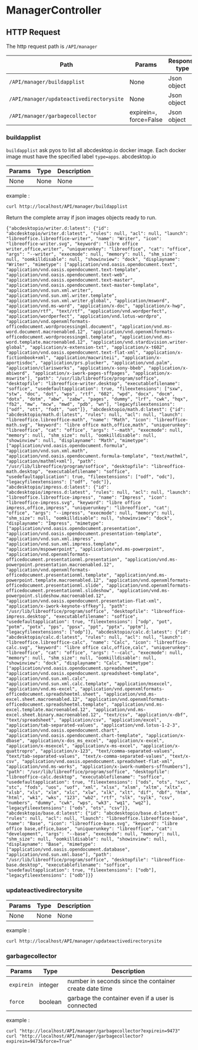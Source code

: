 
# ManagerController

## HTTP Request
 
The http request path is ```/API/manager```

| Path                                 | Params      | Response type |
|--------------------------------------|-------------|---------------| 
|  ```/API/manager/buildapplist```  | None        | Json object   |
|  ```/API/manager/updateactivedirectorysite```  | None        | Json object   |
|  ```/API/manager/garbagecollector```  | expirein=, force=False    | Json object   |
		
			
### buildapplist

```buildapplist``` ask pyos to list all abcdesktop.io docker image. Each docker image must have the specified label ```type=apps```. abcdesktop.io 

| Params            | Type        | Description        |
|-------------------|-------------|--------------------| 
|  None   | None     | None   |

example :

```
curl http://localhost/API/manager/buildapplist
```

Return the complete array if json images objects ready to run.


```
{"abcdesktopio/writer.d:latest": {"id": "abcdesktopio/writer.d:latest", "rules": null, "acl": null, "launch": "libreoffice.libreoffice-writer", "name": "Writer", "icon": "libreoffice-writer.svg", "keyword": "libre office writer,office,writer", "uniquerunkey": "libreoffice", "cat": "office", "args": "--writer", "execmode": null, "memory": null, "shm_size": null, "oomkilldisable": null, "showinview": "dock", "displayname": "Writer", "mimetype": ["application/vnd.oasis.opendocument.text", "application/vnd.oasis.opendocument.text-template", "application/vnd.oasis.opendocument.text-web", "application/vnd.oasis.opendocument.text-master", "application/vnd.oasis.opendocument.text-master-template", "application/vnd.sun.xml.writer", "application/vnd.sun.xml.writer.template", "application/vnd.sun.xml.writer.global", "application/msword", "application/vnd.ms-word", "application/x-doc", "application/x-hwp", "application/rtf", "text/rtf", "application/vnd.wordperfect", "application/wordperfect", "application/vnd.lotus-wordpro", "application/vnd.openxmlformats-officedocument.wordprocessingml.document", "application/vnd.ms-word.document.macroenabled.12", "application/vnd.openxmlformats-officedocument.wordprocessingml.template", "application/vnd.ms-word.template.macroenabled.12", "application/vnd.stardivision.writer-global", "application/x-extension-txt", "application/x-t602", "application/vnd.oasis.opendocument.text-flat-xml", "application/x-fictionbook+xml", "application/macwriteii", "application/x-aportisdoc", "application/prs.plucker", "application/vnd.palm", "application/clarisworks", "application/x-sony-bbeb", "application/x-abiword", "application/x-iwork-pages-sffpages", "application/x-mswrite"], "path": "/usr/lib/libreoffice/program/soffice", "desktopfile": "libreoffice-writer.desktop", "executablefilename": "soffice", "usedefaultapplication": true, "fileextensions": ["sxw", "stw", "doc", "dot", "wps", "rtf", "602", "wpd", "docx", "docm", "dotx", "dotm", "abw", "zabw", "pages", "dummy", "lrf", "cwk", "hqx", "fb2", "mw", "mcw", "mwd", "pdb", "wn"], "legacyfileextensions": ["odf", "ott", "fodt", "uot"]}, "abcdesktopio/math.d:latest": {"id": "abcdesktopio/math.d:latest", "rules": null, "acl": null, "launch": "libreoffice.libreoffice-math", "name": "Math", "icon": "libreoffice-math.svg", "keyword": "libre office math,office,math", "uniquerunkey": "libreoffice", "cat": "office", "args": "--math", "execmode": null, "memory": null, "shm_size": null, "oomkilldisable": null, "showinview": null, "displayname": "Math", "mimetype": ["application/vnd.oasis.opendocument.formula", "application/vnd.sun.xml.math", "application/vnd.oasis.opendocument.formula-template", "text/mathml", "application/mathml+xml"], "path": "/usr/lib/libreoffice/program/soffice", "desktopfile": "libreoffice-math.desktop", "executablefilename": "soffice", "usedefaultapplication": true, "fileextensions": ["odf", "odc"], "legacyfileextensions": ["odf", "odc"]}, "abcdesktopio/impress.d:latest": {"id": "abcdesktopio/impress.d:latest", "rules": null, "acl": null, "launch": "libreoffice.libreoffice-impress", "name": "Impress", "icon": "libreoffice-impress.svg", "keyword": "libre office impress,office,impress", "uniquerunkey": "libreoffice", "cat": "office", "args": "--impress", "execmode": null, "memory": null, "shm_size": null, "oomkilldisable": null, "showinview": "dock", "displayname": "Impress", "mimetype": ["application/vnd.oasis.opendocument.presentation", "application/vnd.oasis.opendocument.presentation-template", "application/vnd.sun.xml.impress", "application/vnd.sun.xml.impress.template", "application/mspowerpoint", "application/vnd.ms-powerpoint", "application/vnd.openxmlformats-officedocument.presentationml.presentation", "application/vnd.ms-powerpoint.presentation.macroenabled.12", "application/vnd.openxmlformats-officedocument.presentationml.template", "application/vnd.ms-powerpoint.template.macroenabled.12", "application/vnd.openxmlformats-officedocument.presentationml.slide", "application/vnd.openxmlformats-officedocument.presentationml.slideshow", "application/vnd.ms-powerpoint.slideshow.macroenabled.12", "application/vnd.oasis.opendocument.presentation-flat-xml", "application/x-iwork-keynote-sffkey"], "path": "/usr/lib/libreoffice/program/soffice", "desktopfile": "libreoffice-impress.desktop", "executablefilename": "soffice", "usedefaultapplication": true, "fileextensions": ["odp", "pot", "potm", "potx", "pps", "ppsx", "ppt", "pptx", "pptm"], "legacyfileextensions": ["odp"]}, "abcdesktopio/calc.d:latest": {"id": "abcdesktopio/calc.d:latest", "rules": null, "acl": null, "launch": "libreoffice.libreoffice-calc", "name": "Calc", "icon": "libreoffice-calc.svg", "keyword": "libre office calc,office,calc", "uniquerunkey": "libreoffice", "cat": "office", "args": "--calc", "execmode": null, "memory": null, "shm_size": null, "oomkilldisable": null, "showinview": "dock", "displayname": "Calc", "mimetype": ["application/vnd.oasis.opendocument.spreadsheet", "application/vnd.oasis.opendocument.spreadsheet-template", "application/vnd.sun.xml.calc", "application/vnd.sun.xml.calc.template", "application/msexcel", "application/vnd.ms-excel", "application/vnd.openxmlformats-officedocument.spreadsheetml.sheet", "application/vnd.ms-excel.sheet.macroenabled.12", "application/vnd.openxmlformats-officedocument.spreadsheetml.template", "application/vnd.ms-excel.template.macroenabled.12", "application/vnd.ms-excel.sheet.binary.macroenabled.12", "text/csv", "application/x-dbf", "text/spreadsheet", "application/csv", "application/excel", "application/tab-separated-values", "application/vnd.lotus-1-2-3", "application/vnd.oasis.opendocument.chart", "application/vnd.oasis.opendocument.chart-template", "application/x-dbase", "application/x-dos_ms_excel", "application/x-excel", "application/x-msexcel", "application/x-ms-excel", "application/x-quattropro", "application/x-123", "text/comma-separated-values", "text/tab-separated-values", "text/x-comma-separated-values", "text/x-csv", "application/vnd.oasis.opendocument.spreadsheet-flat-xml", "application/vnd.ms-works", "application/x-iwork-numbers-sffnumbers"], "path": "/usr/lib/libreoffice/program/soffice", "desktopfile": "libreoffice-calc.desktop", "executablefilename": "soffice", "usedefaultapplication": true, "fileextensions": ["ods", "ots", "sxc", "stc", "fods", "uos", "uof", "xml", "xlsx", "xlsm", "xltm", "xltx", "xlsb", "xls", "xlm", "xlc", "xlw", "xlk", "xlt", "dif", "dbf", "htm", "html", "wk1", "wks", "123", "wb2", "rtf", "slk", "sylk", "csv", "numbers", "dummy", "cwk", "wps", "wk3", "wq1", "wq2"], "legacyfileextensions": ["ods", "ots", "csv"]}, "abcdesktopio/base.d:latest": {"id": "abcdesktopio/base.d:latest", "rules": null, "acl": null, "launch": "libreoffice.libreoffice-base", "name": "Base", "icon": "libreoffice-base.svg", "keyword": "libre office base,office,base", "uniquerunkey": "libreoffice", "cat": "development", "args": "--base", "execmode": null, "memory": null, "shm_size": null, "oomkilldisable": null, "showinview": null, "displayname": "Base", "mimetype": ["application/vnd.oasis.opendocument.database", "application/vnd.sun.xml.base"], "path": "/usr/lib/libreoffice/program/soffice", "desktopfile": "libreoffice-base.desktop", "executablefilename": "soffice", "usedefaultapplication": true, "fileextensions": ["odb"], "legacyfileextensions": ["odb"]}}

```




### updateactivedirectorysite

| Params            | Type        | Description        |
|-------------------|-------------|--------------------| 
|  None   | None     | None   |

example :

```
curl http://localhost/API/manager/updateactivedirectorysite
```

### garbagecollector

| Params            | Type        | Description        |
|-------------------|-------------|--------------------| 
|  ```expirein```   | integer     | number in seconds since the container create date time   |
|  ```force```      | boolean     | garbage the container even if a user is connected       |


example :

```
curl "http://localhost/API/manager/garbagecollector?expirein=9473"
curl "http://localhost/API/manager/garbagecollector?expirein=9473&force=True"
```
